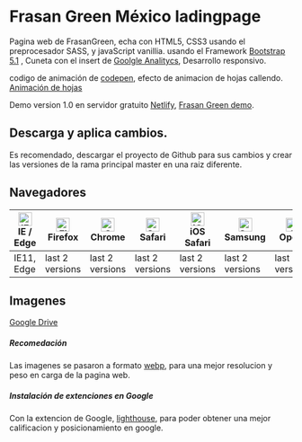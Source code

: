 # Frasan Green México ladingpage
Pagina web de FrasanGreen, echa con HTML5, CSS3 usando el preprocesador SASS, y javaScript vanillia. usando el Framework [Bootstrap 5.1](https://getbootstrap.com/docs/5.1/getting-started/introduction/ "Bootstrap 5.1") , Cuneta con el insert de [Goolgle Analitycs](https://analytics.google.com/analytics/web/ "Goolgle Analitycs"), Desarrollo responsivo.

codigo de animación de [codepen](https://codepen.io/trending "codepen"), efecto de animacion de hojas callendo.
[Animación de hojas](https://codepen.io/uurrnn/pen/WNLVdN "Animación de hojas")

Demo version 1.0 en servidor gratuito [Netlify](https://www.netlify.com/ "Netlify"), [Frasan Green demo](https://frasangreen.netlify.app/ "Frasan Green demo").

## Descarga y aplica cambios.
Es recomendado, descargar el proyecto de Github para sus cambios y crear las versiones de la rama principal master en una raiz diferente.

## Navegadores

| [<img src="https://raw.githubusercontent.com/alrra/browser-logos/master/src/edge/edge_48x48.png" alt="IE / Edge" width="24px" height="24px" />](http://godban.github.io/browsers-support-badges/)<br/>IE / Edge | [<img src="https://raw.githubusercontent.com/alrra/browser-logos/master/src/firefox/firefox_48x48.png" alt="Firefox" width="24px" height="24px" />](http://godban.github.io/browsers-support-badges/)<br/>Firefox | [<img src="https://raw.githubusercontent.com/alrra/browser-logos/master/src/chrome/chrome_48x48.png" alt="Chrome" width="24px" height="24px" />](http://godban.github.io/browsers-support-badges/)<br/>Chrome | [<img src="https://raw.githubusercontent.com/alrra/browser-logos/master/src/safari/safari_48x48.png" alt="Safari" width="24px" height="24px" />](http://godban.github.io/browsers-support-badges/)<br/>Safari | [<img src="https://raw.githubusercontent.com/alrra/browser-logos/master/src/safari-ios/safari-ios_48x48.png" alt="iOS Safari" width="24px" height="24px" />](http://godban.github.io/browsers-support-badges/)<br/>iOS Safari | [<img src="https://raw.githubusercontent.com/alrra/browser-logos/master/src/samsung-internet/samsung-internet_48x48.png" alt="Samsung" width="24px" height="24px" />](http://godban.github.io/browsers-support-badges/)<br/>Samsung | [<img src="https://raw.githubusercontent.com/alrra/browser-logos/master/src/opera/opera_48x48.png" alt="Opera" width="24px" height="24px" />](http://godban.github.io/browsers-support-badges/)<br/>Opera |
| --------- | --------- | --------- | --------- | --------- | --------- | --------- |
| IE11, Edge| last 2 versions| last 2 versions| last 2 versions| last 2 versions| last 2 versions| last 2 versions

## Imagenes
[Google Drive](https://drive.google.com/drive/folders/1B7KiFrMxqh-_aH5sAhM-q6zdGNpW3Q2M?usp=sharing "Google Drive")
##### Recomedación
Las imagenes se pasaron a formato [webp](https://es.wikipedia.org/wiki/WebP "webp"), para una mejor resolucion y peso en carga de la pagina web. 
##### Instalación de extenciones en Google 
Con la extencion de Google, [lighthouse](https://chrome.google.com/webstore/detail/lighthouse/blipmdconlkpinefehnmjammfjpmpbjk?hl=es "lighthouse"), para poder obtener una mejor calificacion y posicionamiento en google.
